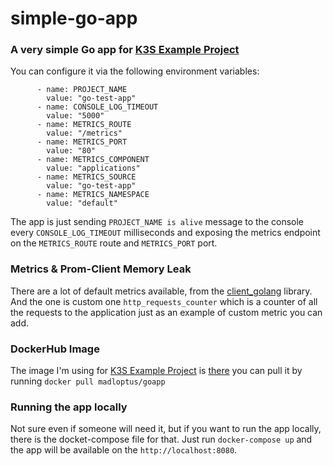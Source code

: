 # simple-go-app

### A very simple Go app for [K3S Example Project](https://github.com/madlopt/k3s-example-project ) 


You can configure it via the following environment variables:

          - name: PROJECT_NAME
            value: "go-test-app"
          - name: CONSOLE_LOG_TIMEOUT
            value: "5000"
          - name: METRICS_ROUTE
            value: "/metrics"
          - name: METRICS_PORT
            value: "80"
          - name: METRICS_COMPONENT
            value: "applications"
          - name: METRICS_SOURCE
            value: "go-test-app"
          - name: METRICS_NAMESPACE
            value: "default"

The app is just sending `PROJECT_NAME is alive` message to the console every `CONSOLE_LOG_TIMEOUT` milliseconds and exposing the metrics endpoint on the `METRICS_ROUTE` route and `METRICS_PORT` port.

### Metrics & Prom-Client Memory Leak

There are a lot of default metrics available, from the [client_golang](https://github.com/prometheus/client_golang/) library. And the one is custom one ``http_requests_counter`` which is a counter of all the requests to the application just as an example of custom metric you can add.

### DockerHub Image

The image I'm using for [K3S Example Project](https://github.com/madlopt/k3s-example-project ) is [there](https://hub.docker.com/r/madloptus/goapp) you can pull it by running `docker pull madloptus/goapp`

### Running the app locally

Not sure even if someone will need it, but if you want to run the app locally, there is the docket-compose file for that. Just run `docker-compose up` and the app will be available on the `http://localhost:8080`. 

